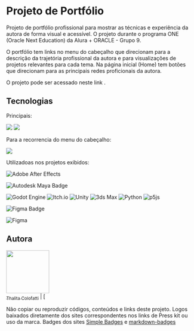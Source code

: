 # Projeto de Portfólio

Projeto de portfólio profissional para mostrar as técnicas e experiência da autora de forma visual e acessível. O projeto durante o programa ONE (Oracle Next Education) da Alura + ORACLE - Grupo 9.

O portfólio tem links no menu do cabeçalho que direcionam para a descrição da trajetória profissional da autora e para visualizações de projetos relevantes para cada tema. Na página inicial (Home) tem botões que direcionam para as principais redes proficionais da autora.

O projeto pode ser acessado neste link []().

## Tecnologias
<div>
  <p> Principais: </p>
  <img src="https://img.shields.io/badge/HTML-239120?style=for-the-badge&logo=html5&logoColor=white">
  <img src="https://img.shields.io/badge/CSS-239120?&style=for-the-badge&logo=css3&logoColor=white">

  <p>Para a recorrencia do menu do cabeçalho: </p>
  <img src="https://img.shields.io/badge/JavaScript-F7DF1E?style=for-the-badge&logo=javascript&logoColor=black">

  <p>Utilizadoas nos projetos exibidos: </p>
  
  ![Adobe After Effects](https://img.shields.io/badge/Adobe%20After%20Effects-9999FF.svg?style=for-the-badge&logo=Adobe%20After%20Effects&logoColor=white) 

  <img src="https://img.shields.io/badge/Autodesk%20Maya-37A5CC?logo=autodeskmaya&logoColor=fff&style=flat" alt="Autodesk Maya Badge">

  ![Godot Engine](https://img.shields.io/badge/GODOT-%23FFFFFF.svg?style=for-the-badge&logo=godot-engine)
  ![Itch.io](https://img.shields.io/badge/Itch-%23FF0B34.svg?style=for-the-badge&logo=Itch.io&logoColor=white)
  ![Unity](https://img.shields.io/badge/unity-%23000000.svg?style=for-the-badge&logo=unity&logoColor=white)
  ![3ds Max](https://img.shields.io/badge/3ds_Max-A31F2F?style=for-the-badge&logo=autodesk)
  ![Python](https://img.shields.io/badge/python-3670A0?style=for-the-badge&logo=python&logoColor=ffdd54)
  ![p5js](https://img.shields.io/badge/p5.js-ED225D?style=for-the-badge&logo=p5.js&logoColor=FFFFFF)
  
  <img src="https://img.shields.io/badge/Figma-F24E1E?logo=figma&logoColor=fff&style=flat" alt="Figma Badge">

  ![Figma](https://img.shields.io/badge/figma-%23F24E1E.svg?style=for-the-badge&logo=figma&logoColor=white)

</div> 

## Autora
[<img loading="lazy" src="https://avatars.githubusercontent.com/u/62973671?v=4" width=115><br><sub>Thalita Colofatti</sub>](https://github.com/thalitacolofatti) |  [<img loading="lazy" width=115>

Não copiar ou reproduzir códigos, conteúdos e links deste projeto.
Logos baixados diretamente dos sites correspondentes nos links de Press kit ou uso da marca.
Badges dos sites [Simple Badges](https://badges.pages.dev/) e [markdown-badges](https://ileriayo.github.io/markdown-badges/)
